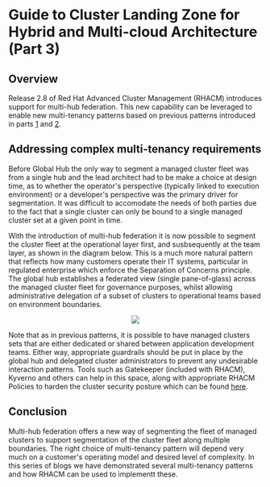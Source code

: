 # Guide to Cluster Landing Zone for Hybrid and Multi-cloud Architecture (Part 3)

## Overview

Release 2.8 of Red Hat Advanced Cluster Management (RHACM) introduces support for multi-hub federation. This new capability can be leveraged to enable new multi-tenancy patterns based on previous patterns introduced in parts <a href="https://cloud.redhat.com/blog/a-guide-to-cluster-landing-zones-for-hybrid-and-multi-cloud-architectures" rel="nofollow">1</a> and <a href="https://cloud.redhat.com/blog/guide-to-cluster-landing-zones-for-hybrid-and-multi-cloud-architectures-part-2" rel="nofollow">2</a>.

## Addressing complex multi-tenancy requirements

Before Global Hub the only way to segment a managed cluster fleet was from a single hub and the lead architect had to be make a choice at design time, as to whether the operator's perspective (typically linked to execution environment) or a developer's perspective was the primary driver for segmentation. It was difficult to accomodate the needs of both parties due to the fact that a single cluster can only be bound to a single managed cluster set at a given point in time.

With the introduction of multi-hub federation it is now possible to segment the cluster fleet at the operational layer first, and susbsequently at the team layer, as shown in the diagram below. This is a much more natural pattern that reflects how many customers operate their IT systems, particular in regulated enterprise which enforce the Separation of Concerns principle. The global hub establishes a federated view (single pane-of-glass) across the managed cluster fleet for governance purposes, whilst allowing administrative delegation of a subset of clusters to operational teams based on environment boundaries.

<p align="center">
  <img src="https://github.com/jwilms1971/blog/blob/main/acm/Cluster%20Landing%20Zone%20-%20Pattern%203c.png">
</p>

Note that as in previous patterns, it is possible to have managed clusters sets that are either dedicated or shared between application development teams. Either way, appropriate guardrails should be put in place by the global hub and delegated cluster administrators to prevent any undesirable interaction patterns. Tools such as Gatekeeper (included with RHACM), Kyverno and others can help in this space, along with appropriate RHACM Policies to harden the cluster security posture which can be found <a href="https://github.com/open-cluster-management-io/policy-collection/tree/main/policygenerator/policy-sets/community/ocp-best-practices" rel="nofollow">here</a>.


## Conclusion

Multi-hub federation offers a new way of segmenting the fleet of managed clusters to support segmentation of the cluster fleet along multiple boundaries. The right choice of multi-tenancy pattern will depend very much on a customer's operating model and desired level of complexity. In this series of blogs we have demonstrated several multi-tenancy patterns and how RHACM can be used to implementt these. 
